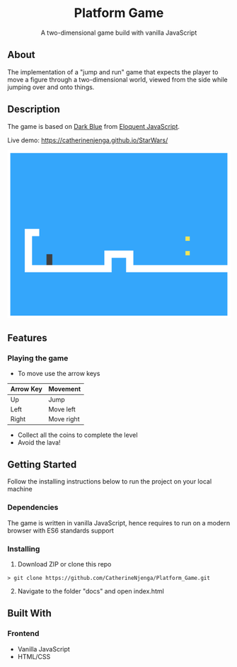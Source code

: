 <div align="center">
  <h1>Platform Game</h1>
  <p>A two-dimensional game build with vanilla JavaScript</p>
</div>

## About

The implementation of a "jump and run" game that expects the player to move a figure through a two-dimensional world, viewed from the side while jumping over and onto things.

## Description

The game is based on [Dark Blue](http://www.lessmilk.com/game/dark-blue/) from [Eloquent JavaScript](http://eloquentjavascript.net/).

Live demo: https://catherinenjenga.github.io/StarWars/

![Platform Game](assets/screenshot.png)

## Features

### Playing the game
* To move use the arrow keys

| Arrow Key | Movement   |
|-----------|------------|
| Up        | Jump       |
| Left      | Move left  |
| Right     | Move right |

* Collect all the coins to complete the level
* Avoid the lava!

## Getting Started

Follow the installing instructions below to run the project on your local machine

### Dependencies

The game is written in vanilla JavaScript, hence requires to run on a modern browser with ES6 standards support

### Installing

1. Download ZIP or clone this repo
```
> git clone https://github.com/CatherineNjenga/Platform_Game.git
```
2. Navigate to the folder "docs" and open index.html

## Built With

### Frontend

* Vanilla JavaScript
* HTML/CSS

